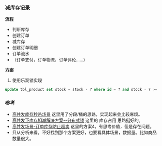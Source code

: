 ### 减库存记录

**流程**
- 判断库存
- 创建订单
- 减库存
- 创建订单明细
- 订单流水
- （订单支付，订单物流，订单评论……）

**方案**
1. 使用乐观锁实现
```sql
update tbl_product set stock = stock - ? where id = ? and stock - ? >= 0;
```


### 参考
- [高并发库存秒杀场景](https://zhuanlan.zhihu.com/p/134012175)  这里用了分段/桶的思路，实现起来会比较麻烦。
- [高并发下库存扣减解决方案--分布式锁](https://www.jianshu.com/p/9a04aaaf6e87) 这里的 库存占用 思路挺好的。
- [高并发场景-订单库存防止超卖](https://juejin.cn/post/6844904030158716941#heading-10) 这里的方案4，有思考价值，但是存在问题。
- 只从分析来看，不好找到那个方案更好，也要看具体场景，数据量。比如商品数量很大。